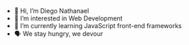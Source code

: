 - 👋 Hi, I’m Diego Nathanael
- 👀 I’m interested in Web Development
- 🌱 I’m currently learning JavaScript front-end frameworks
- 🗣️ We stay hungry, we devour
